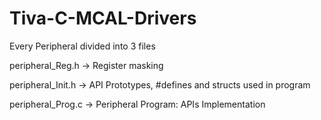 # Tiva-C-MCAL-Drivers
Every Peripheral divided into 3 files 

peripheral_Reg.h   ->  Register masking 

peripheral_Init.h  ->  API Prototypes, #defines and structs used in program

peripheral_Prog.c  ->  Peripheral Program: APIs Implementation
